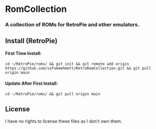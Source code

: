 # RomCollection
### A collection of ROMs for RetroPie and other emulators.

## Install (RetroPie)

#### First Time Install:

`cd ~/RetroPie/roms/ && git init && git remote add origin https://github.com/safakmehmett/RetroRomCollection.git && git pull origin main`

#### Update After First Install:

`cd ~/RetroPie/roms/ && git pull origin main`

## License

I have no rights to license these files as I don't own them.
